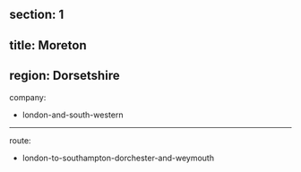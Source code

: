 ﻿section: 1
----
title: Moreton
----
region: Dorsetshire
----
company:
- london-and-south-western
----
route:
- london-to-southampton-dorchester-and-weymouth
